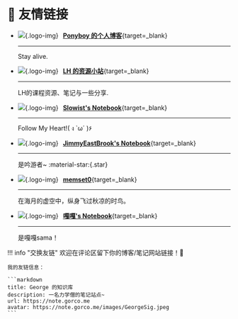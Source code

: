 # 🔗 **友情链接**

<div class="grid cards" markdown>

-   ![](https://s2.loli.net/2025/02/06/F3tk6dCEMUB45Qn.png){.logo-img} $\,$ [**Ponyboy 的个人博客**](https://ponyboy2005.github.io/){target=_blank}

    ---

    Stay alive.

-   ![](https://s2.loli.net/2024/10/19/CMapBlyNWkDsV6H.jpg){.logo-img} $\,$ [**LH 的资源小站**](https://lh-0124.github.io/LHstudy){target=_blank}

    ---

    LH的课程资源、笔记与一些分享.

-   ![](https://slowist-lee.github.io/navigation/images/slowist-logo.jpg){.logo-img} $\,$ [**Slowist's Notebook**](https://slowist-lee.github.io/notebook/){target=_blank}

    ---

    Follow My Heart!( ง `ω´ )۶

-   ![](https://avatars.githubusercontent.com/u/152982061?v=4){.logo-img} $\,$ [**JimmyEastBrook's Notebook**](https://iiiiling.github.io/notebook/){target=_blank}

    ---

    是吟游者~ :material-star:{.star}

-   ![](https://mem.ac/static/a6cef06ac3267a5705afaaf9092d0c47/30cdc/avatar-8x.png){.logo-img} $\,$ [**memset0**](https://mem.ac){target=_blank}

    ---

    在海月的虚空中，纵身飞过秋凉的时鸟。

-   ![](https://s2.loli.net/2024/08/14/UuaJ1elnkKgGChN.jpg){.logo-img} $\,$ [**嘎嘎's Notebook**](https://jybestow.github.io){target=_blank}

    ---

    是嘎嘎sama！

</div>

!!! info "交换友链"
    欢迎在评论区留下你的博客/笔记网站链接！🎉

    我的友链信息：

    ```markdown
    title: George 的知识库
    description: 一名力学僧的笔记站点~
    url: https://note.gorco.me
    avatar: https://note.gorco.me/images/GeorgeSig.jpeg
    ```
